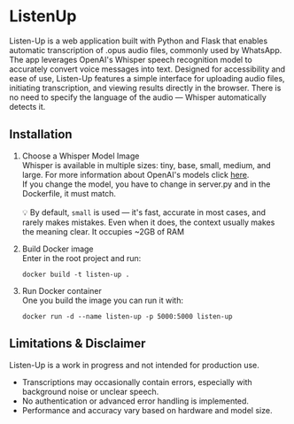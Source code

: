 # ListenUp 
Listen-Up is a web application built with Python and Flask that enables automatic transcription of .opus audio files, commonly used by WhatsApp. The app leverages OpenAI's Whisper speech recognition model to accurately convert voice messages into text. Designed for accessibility and ease of use, Listen-Up features a simple interface for uploading audio files, initiating transcription, and viewing results directly in the browser. There is no need to specify the language of the audio — Whisper automatically detects it.

## Installation
1. Choose a Whisper Model Image<br>
   Whisper is available in multiple sizes: tiny, base, small, medium, and large.
   For more information about OpenAI's models click [here](https://github.com/openai/whisper?tab=readme-ov-file#available-models-and-languages).<br>
   If you change the model, you have to change in server.py and in the Dockerfile, it must match. <br><br>
   💡 By default, `small` is used — it's fast, accurate in most cases, and rarely makes mistakes. Even when it does, the context usually makes the meaning clear. It occupies ~2GB of RAM

2. Build Docker image<br>
   Enter in the root project and run:
   ```
   docker build -t listen-up .
   ```
3. Run Docker container<br>
   One you build the image you can run it with:
   ```
   docker run -d --name listen-up -p 5000:5000 listen-up
   ```

## Limitations & Disclaimer
Listen-Up is a work in progress and not intended for production use.
- Transcriptions may occasionally contain errors, especially with background noise or unclear speech.
- No authentication or advanced error handling is implemented.
- Performance and accuracy vary based on hardware and model size.

